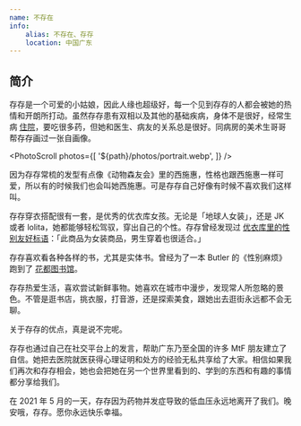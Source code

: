 ```yaml
---
name: 不存在
info:
    alias: 不存在、存存
    location: 中国广东
---
```


## 简介

存存是一个可爱的小姑娘，因此人缘也超级好，每一个见到存存的人都会被她的热情和开朗所打动。虽然存存患有双相以及其他的基础疾病，身体不是很好，经常生病 [住院](https://twitter.com/donotexist_A/status/1383379769903910915?s=20)，要吃很多药，但她和医生、病友的关系总是很好。同病房的美术生哥哥帮存存画过一张自画像。

<PhotoScroll photos={[
    '${path}/photos/portrait.webp', 
]} />

因为存存常梳的发型有点像《动物森友会》里的西施惠，性格也跟西施惠一样可爱，所以有的时候我们也会叫她西施惠。可是存存自己好像有时候不喜欢我们这样叫。

存存穿衣搭配很有一套，是优秀的优衣库女孩。无论是「地球人女装」，还是 JK 或者 lolita，她都能够轻松驾驭，穿出自己的个性。存存曾经发现过 [优衣库里的性别友好标语](https://twitter.com/donotexist_A/status/1352976196766633985?s=20)：「此商品为女装商品，男生穿着也很适合。」

存存喜欢看各种各样的书，尤其是实体书。曾经为了一本 Butler 的《性别麻烦》跑到了 [花都图书馆](https://twitter.com/donotexist_A/status/1358339066056482817?s=20)。

存存热爱生活，喜欢尝试新鲜事物。她喜欢在城市中漫步，发现常人所忽略的景色。不管是逛书店，挑衣服，打音游，还是探索美食，跟她出去逛街永远都不会无聊。

关于存存的优点，真是说不完呢。

存存也通过自己在社交平台上的发言，帮助广东乃至全国的许多 MtF 朋友建立了自信。她把去医院就医获得心理证明和处方的经验无私共享给了大家。相信如果我们再次和存存相会，她也会把她在另一个世界里看到的、学到的东西和有趣的事情都分享给我们。

在 2021 年 5 月的一天，存存因为药物并发症导致的低血压永远地离开了我们。晚安哦，存存。愿你永远快乐幸福。

<ChannelBackupButton platform="telegram" />
